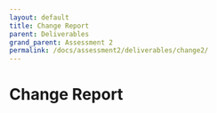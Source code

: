```yaml
---
layout: default
title: Change Report
parent: Deliverables
grand_parent: Assessment 2
permalink: /docs/assessment2/deliverables/change2/
---
```


# Change Report



